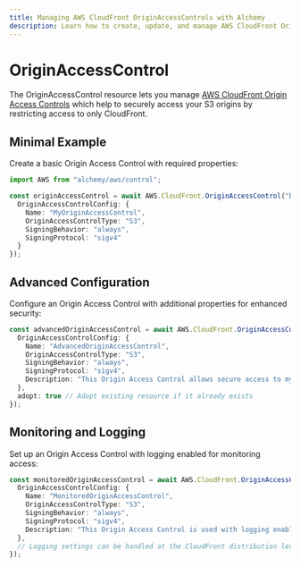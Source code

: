 ```yaml
---
title: Managing AWS CloudFront OriginAccessControls with Alchemy
description: Learn how to create, update, and manage AWS CloudFront OriginAccessControls using Alchemy Cloud Control.
---
```


# OriginAccessControl

The OriginAccessControl resource lets you manage [AWS CloudFront Origin Access Controls](https://docs.aws.amazon.com/cloudfront/latest/userguide/) which help to securely access your S3 origins by restricting access to only CloudFront.

## Minimal Example

Create a basic Origin Access Control with required properties:

```ts
import AWS from "alchemy/aws/control";

const originAccessControl = await AWS.CloudFront.OriginAccessControl("basicOriginAccessControl", {
  OriginAccessControlConfig: {
    Name: "MyOriginAccessControl",
    OriginAccessControlType: "S3",
    SigningBehavior: "always",
    SigningProtocol: "sigv4"
  }
});
```

## Advanced Configuration

Configure an Origin Access Control with additional properties for enhanced security:

```ts
const advancedOriginAccessControl = await AWS.CloudFront.OriginAccessControl("advancedOriginAccessControl", {
  OriginAccessControlConfig: {
    Name: "AdvancedOriginAccessControl",
    OriginAccessControlType: "S3",
    SigningBehavior: "always",
    SigningProtocol: "sigv4",
    Description: "This Origin Access Control allows secure access to my S3 bucket."
  },
  adopt: true // Adopt existing resource if it already exists
});
```

## Monitoring and Logging

Set up an Origin Access Control with logging enabled for monitoring access:

```ts
const monitoredOriginAccessControl = await AWS.CloudFront.OriginAccessControl("monitoredOriginAccessControl", {
  OriginAccessControlConfig: {
    Name: "MonitoredOriginAccessControl",
    OriginAccessControlType: "S3",
    SigningBehavior: "always",
    SigningProtocol: "sigv4",
    Description: "This Origin Access Control is used with logging enabled."
  },
  // Logging settings can be handled at the CloudFront distribution level
});
```